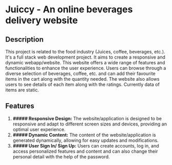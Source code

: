 # **Juiccy - An online beverages delivery website**
## Description
This project is related to the food industry (Juices, coffee, beverages, etc.). It's a full stack web development project. It aims to create a responsive and dynamic webapp/website. This website offers a wide range of features and functionalities to enhance the user experience. Users can browse through a diverse selection of beverages, coffee, etc. and can add their favourite items in the cart along with the quantity needed. The website also allows users to see details of each item along with the ratings. Currently data of items are static.

## Features
1. **##### Responsive Design:** The website/application is designed to be responsive and adapt to different screen sizes and devices, providing an optimal user experience.
2. **##### Dynamic Content:** The content of the website/application is generated dynamically, allowing for easy updates and modifications.
3. **##### User Sign In/ Sign Up:** Users can create accounts, log in, and access personalized features and content and can also change their personal detail with the help of the password.
